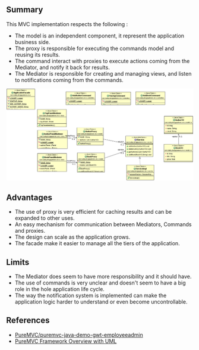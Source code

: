 
## Summary
This MVC implementation respects the following :
* The model is an independent component, it represent the application business side.
* The proxy is responsible for executing the commands model and reusing its results.
* The command interact with proxies to execute actions coming from the Mediator, and notify it back for results.
* The Mediator is responsible for creating and managing views, and listen to notifications coming from the commands.


![alt text](./diagram/puremvc-example.png "puremvc-example")

## Advantages

* The use of proxy is very efficient for caching results and can be expanded to other uses.
* An easy mechanism for communication between Mediators, Commands and proxies.
* The design can scale as the application grows.
* The facade make it easier to manage all the tiers of the application.

## Limits

* The Mediator does seem to have more responsibility and it should have.
* The use of commands is very unclear and doesn't seem to have a big role in the hole application life cycle.
* The way the notification system is implemented can make the application logic harder to understand or even become uncontrollable.

## References

* [PureMVC/puremvc-java-demo-gwt-employeeadmin](https://github.com/PureMVC/puremvc-java-demo-gwt-employeeadmin)
* [PureMVC Framework Overview with UML](http://puremvc.org/docs/PureMVC_Framework_Overview_with_UML.pdf)
